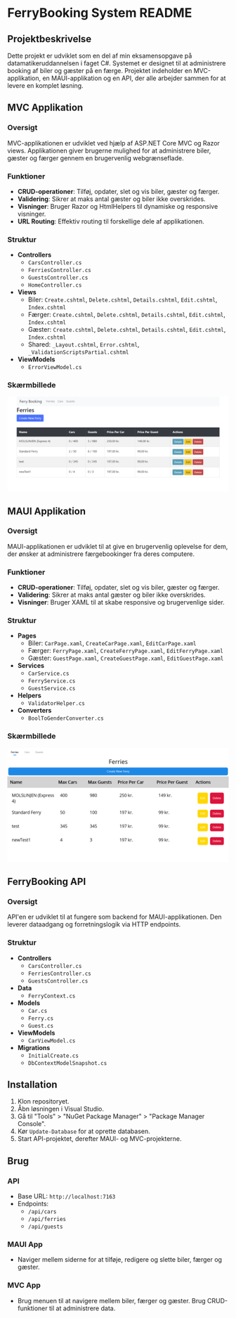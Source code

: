 # FerryBooking System README

## Projektbeskrivelse
Dette projekt er udviklet som en del af min eksamensopgave på datamatikeruddannelsen i faget C#. Systemet er designet til at administrere booking af biler og gæster på en færge. Projektet indeholder en MVC-applikation, en MAUI-applikation og en API, der alle arbejder sammen for at levere en komplet løsning.

## MVC Applikation
### Oversigt
MVC-applikationen er udviklet ved hjælp af ASP.NET Core MVC og Razor views. Applikationen giver brugerne mulighed for at administrere biler, gæster og færger gennem en brugervenlig webgrænseflade.

### Funktioner
- **CRUD-operationer**: Tilføj, opdater, slet og vis biler, gæster og færger.
- **Validering**: Sikrer at maks antal gæster og biler ikke overskrides.
- **Visninger**: Bruger Razor og HtmlHelpers til dynamiske og responsive visninger.
- **URL Routing**: Effektiv routing til forskellige dele af applikationen.

### Struktur
- **Controllers**
  - `CarsController.cs`
  - `FerriesController.cs`
  - `GuestsController.cs`
  - `HomeController.cs`
- **Views**
  - Biler: `Create.cshtml`, `Delete.cshtml`, `Details.cshtml`, `Edit.cshtml`, `Index.cshtml`
  - Færger: `Create.cshtml`, `Delete.cshtml`, `Details.cshtml`, `Edit.cshtml`, `Index.cshtml`
  - Gæster: `Create.cshtml`, `Delete.cshtml`, `Details.cshtml`, `Edit.cshtml`, `Index.cshtml`
  - Shared: `_Layout.cshtml`, `Error.cshtml`, `_ValidationScriptsPartial.cshtml`
- **ViewModels**
  - `ErrorViewModel.cs`

### Skærmbillede
![MVC UI](Images\mvc_ui.png)

## MAUI Applikation
### Oversigt
MAUI-applikationen er udviklet til at give en brugervenlig oplevelse for dem, der ønsker at administrere færgebookinger fra deres computere.

### Funktioner
- **CRUD-operationer**: Tilføj, opdater, slet og vis biler, gæster og færger.
- **Validering**: Sikrer at maks antal gæster og biler ikke overskrides.
- **Visninger**: Bruger XAML til at skabe responsive og brugervenlige sider.

### Struktur
- **Pages**
  - Biler: `CarPage.xaml`, `CreateCarPage.xaml`, `EditCarPage.xaml`
  - Færger: `FerryPage.xaml`, `CreateFerryPage.xaml`, `EditFerryPage.xaml`
  - Gæster: `GuestPage.xaml`, `CreateGuestPage.xaml`, `EditGuestPage.xaml`
- **Services**
  - `CarService.cs`
  - `FerryService.cs`
  - `GuestService.cs`
- **Helpers**
  - `ValidatorHelper.cs`
- **Converters**
  - `BoolToGenderConverter.cs`

### Skærmbillede
![MAUI UI](Images\maui_ui.png)

## FerryBooking API
### Oversigt
API'en er udviklet til at fungere som backend for MAUI-applikationen. Den leverer dataadgang og forretningslogik via HTTP endpoints.

### Struktur
- **Controllers**
  - `CarsController.cs`
  - `FerriesController.cs`
  - `GuestsController.cs`
- **Data**
  - `FerryContext.cs`
- **Models**
  - `Car.cs`
  - `Ferry.cs`
  - `Guest.cs`
- **ViewModels**
  - `CarViewModel.cs`
- **Migrations**
  - `InitialCreate.cs`
  - `DbContextModelSnapshot.cs`

## Installation
1. Klon repositoryet.
2. Åbn løsningen i Visual Studio.
3. Gå til "Tools" > "NuGet Package Manager" > "Package Manager Console".
4. Kør `Update-Database` for at oprette databasen.
5. Start API-projektet, derefter MAUI- og MVC-projekterne.

## Brug
### API
- Base URL: `http://localhost:7163`
- Endpoints:
  - `/api/cars`
  - `/api/ferries`
  - `/api/guests`

### MAUI App
- Naviger mellem siderne for at tilføje, redigere og slette biler, færger og gæster.

### MVC App
- Brug menuen til at navigere mellem biler, færger og gæster. Brug CRUD-funktioner til at administrere data.
